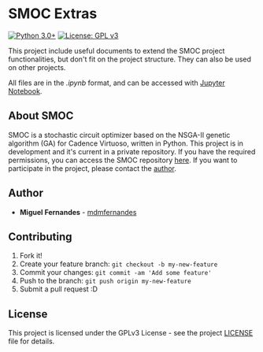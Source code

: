 # SMOC Extras

[![Python 3.0+](https://img.shields.io/badge/python-3.0%2B-blue.svg)](https://www.python.org/download/releases/3.0/) [![License: GPL v3](https://img.shields.io/badge/License-GPL%20v3-blue.svg)](https://github.com/mdmfernandes/smoc-extras/blob/master/LICENSE)

This project include useful documents to extend the SMOC project functionalities, but don't fit on the project structure. They can also be used on other projects.

All files are in the *.ipynb* format, and can be accessed with [Jupyter Notebook](https://jupyter.org/).

## About SMOC

SMOC is a stochastic circuit optimizer based on the NSGA-II genetic algorithm (GA) for Cadence Virtuoso, written in Python. This project is in development and it's current in a private repository. If you have the required permissions, you can access the SMOC repository [here](https://github.com/mdmfernandes/smoc). If you want to participate in the project, please contact the [author](#author).

## Author

* **Miguel Fernandes** - [mdmfernandes](https://github.com/mdmfernandes)

## Contributing

1. Fork it!
2. Create your feature branch: `git checkout -b my-new-feature`
3. Commit your changes: `git commit -am 'Add some feature'`
4. Push to the branch: `git push origin my-new-feature`
5. Submit a pull request :D

## License

This project is licensed under the GPLv3 License - see the project [LICENSE](https://github.com/mdmfernandes/smoc-extras/blob/master/LICENSE) file for details.
